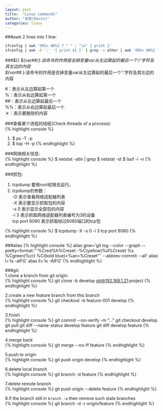 ```yaml
---
layout: post
title:  "Linux commands"
author: "肖铁(Kevin)"
categories: linux
---
```


###awk
2 lines into 1 line:  
```bash
ifconfig | awk 'ORS= NR%2 ? " " : "\n" { print }'
ifconfig | awk -F ':' '{ print $1 }' | grep -v ether | awk 'ORS= NR%2 ? " " : "\n" { print }' | grep '192.0.0.0' | awk '{ print $1 }'
```

###${}
${var##*/}:该命令的作用是去掉变量var从左边算起的最后一个'/'字符及其左边的内容  
${var##*.}:该命令的作用是去掉变量var从左边算起的最后一个'.'字符及其左边的内容  

\#：表示从左边算起第一个  
%：表示从右边算起第一个  
\#\#：表示从左边算起最后一个  
%%：表示从右边算起最后一个  
＊：表示要删除的内容  

###查看某个进程的线程(Check threads of a process):  
{% highlight console %}
1. $ ps -T -p <pid>
2. $ top -H -p <pid>
{% endhighlight %}

###网络相关信息:  
{% highlight console %}
$ netstat -atln | grep <Port>
$ netstat -st
$ lsof -i -n
{% endhighlight %}

###抓包:  
1. tcpdump 要用root权限去运行。
2. tcpdump的参数：  
    -D 表示查看网络适配器列表  
    -X 表示要显示抓取包的内容  
    -s 0 表示显示全部包的内容  
    -i 3 表示抓取网络适配器列表编号为3的设备  
    tcp port 8080 表示抓取经过8080端口的tcp包  

{% highlight console %}
$ tcpdump -X -s 0  -i 3 tcp port 8080
{% endhighlight %}

###alias
{% highlight console %}
alias gnw='git log --color --graph --pretty=format:'\''%Cred%h%Creset -%C(yellow)%d%Creset %s %Cgreen(%cr) %C(bold blue)<%an>%Creset'\'' --abbrev-commit --all'
alias l='ls -alFG'
alias ll='ls -AlFG'
{% endhighlight %}

###git:  
1.clone a branch from git origin:  
{% highlight console %}
git clone -b develop git@192.168.1.21:project
{% endhighlight %}

2.create a new feature branch from this branch  
{% highlight console %}
git checkout -b feature-001 develop
{% endhighlight %}

3.finish  
{% highlight console %}
git commit --no-verify -m "..."
git checkout develop
git pull
git diff --name-status develop feature
git diff develop feature
{% endhighlight %}

4.merge back  
{% highlight console %}
git merge --no-ff  feature
{% endhighlight %}

5.push to origin  
{% highlight console %}
git push origin develop
{% endhighlight %}

6.delete local branch  
{% highlight console %}
git branch -d feature
{% endhighlight %}

7.delete remote branch  
{% highlight console %}
git push origin --delete feature
{% endhighlight %}

8.if the branch still in `branch -a` then remove such stale branches  
{% highlight console %}
git branch -d -r origin/feature
{% endhighlight %}
